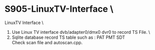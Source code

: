 # S905-LinuxTV-Interface  \
LinuxTV Interface  \
1. Use Linux TV interface dvb/adapter0/dmx0 dvr0 to record TS File. \
2. Sqlite database record TS table such as : PAT PMT SDT \
   Check scan file and autoscan.cpp.
